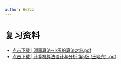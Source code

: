 ```yaml
---
author: HeZzz
---
```


# 复习资料

- [点击下载 | 漫画算法-小灰的算法之旅.pdf](https://cs-speedrun.github.io/documents/%E7%AE%97%E6%B3%95%E8%AE%BE%E8%AE%A1%E4%B8%8E%E5%88%86%E6%9E%90/%E5%A4%8D%E4%B9%A0%E8%B5%84%E6%96%99/%E6%BC%AB%E7%94%BB%E7%AE%97%E6%B3%95-%E5%B0%8F%E7%81%B0%E7%9A%84%E7%AE%97%E6%B3%95%E4%B9%8B%E6%97%85.pdf)
- [点击下载 | 计算机算法设计与分析 第5版 (王晓东) .pdf](https://cs-speedrun.github.io/documents/%E7%AE%97%E6%B3%95%E8%AE%BE%E8%AE%A1%E4%B8%8E%E5%88%86%E6%9E%90/%E5%A4%8D%E4%B9%A0%E8%B5%84%E6%96%99/%E8%AE%A1%E7%AE%97%E6%9C%BA%E7%AE%97%E6%B3%95%E8%AE%BE%E8%AE%A1%E4%B8%8E%E5%88%86%E6%9E%90%20%E7%AC%AC5%E7%89%88%20%28%E7%8E%8B%E6%99%93%E4%B8%9C%29%20.pdf)